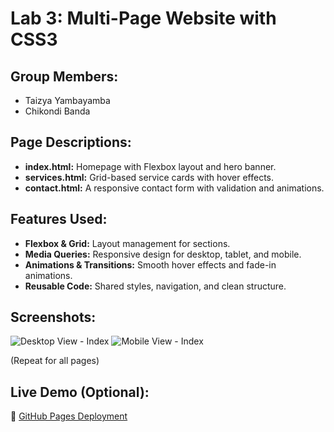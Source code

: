 # Lab 3: Multi-Page Website with CSS3

## Group Members:
- Taizya Yambayamba
- Chikondi Banda

## Page Descriptions:
- **index.html:** Homepage with Flexbox layout and hero banner.
- **services.html:** Grid-based service cards with hover effects.
- **contact.html:** A responsive contact form with validation and animations.

## Features Used:
- **Flexbox & Grid:** Layout management for sections.
- **Media Queries:** Responsive design for desktop, tablet, and mobile.
- **Animations & Transitions:** Smooth hover effects and fade-in animations.
- **Reusable Code:** Shared styles, navigation, and clean structure.

## Screenshots:
![Desktop View - Index](screenshots/index-desktop.png)
![Mobile View - Index](screenshots/index-mobile.png)

(Repeat for all pages)

## Live Demo (Optional):
🔗 [GitHub Pages Deployment](https://your-username.github.io/lab3-multipage)
